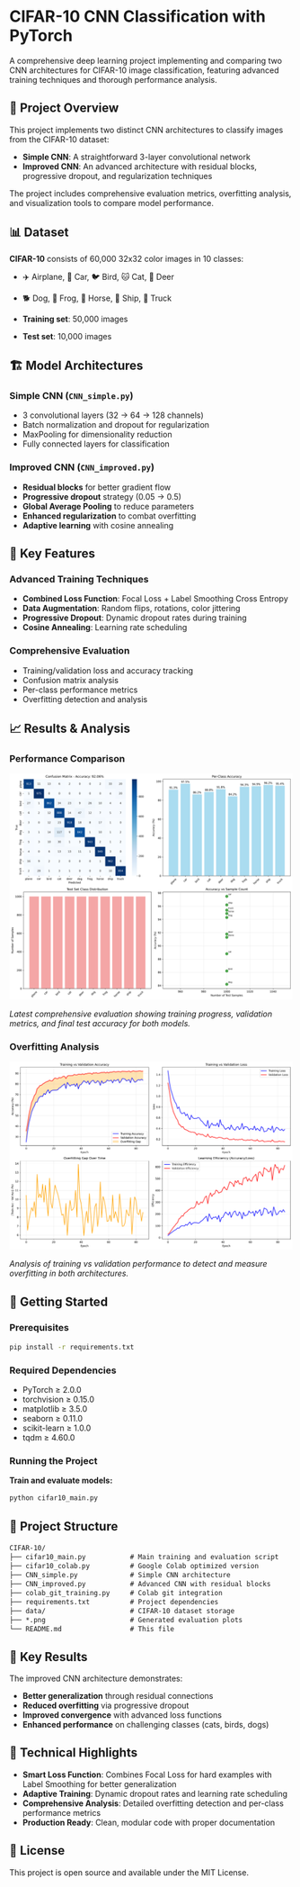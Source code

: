 # CIFAR-10 CNN Classification with PyTorch

A comprehensive deep learning project implementing and comparing two CNN architectures for CIFAR-10 image classification, featuring advanced training techniques and thorough performance analysis.

## 🎯 Project Overview

This project implements two distinct CNN architectures to classify images from the CIFAR-10 dataset:

- **Simple CNN**: A straightforward 3-layer convolutional network
- **Improved CNN**: An advanced architecture with residual blocks, progressive dropout, and regularization techniques

The project includes comprehensive evaluation metrics, overfitting analysis, and visualization tools to compare model performance.

## 📊 Dataset

**CIFAR-10** consists of 60,000 32x32 color images in 10 classes:

- ✈️ Airplane, 🚗 Car, 🐦 Bird, 🐱 Cat, 🦌 Deer
- 🐕 Dog, 🐸 Frog, 🐴 Horse, 🚢 Ship, 🚛 Truck

- **Training set**: 50,000 images
- **Test set**: 10,000 images

## 🏗️ Model Architectures

### Simple CNN (`CNN_simple.py`)

- 3 convolutional layers (32 → 64 → 128 channels)
- Batch normalization and dropout for regularization
- MaxPooling for dimensionality reduction
- Fully connected layers for classification

### Improved CNN (`CNN_improved.py`)

- **Residual blocks** for better gradient flow
- **Progressive dropout** strategy (0.05 → 0.5)
- **Global Average Pooling** to reduce parameters
- **Enhanced regularization** to combat overfitting
- **Adaptive learning** with cosine annealing

## 🔧 Key Features

### Advanced Training Techniques

- **Combined Loss Function**: Focal Loss + Label Smoothing Cross Entropy
- **Data Augmentation**: Random flips, rotations, color jittering
- **Progressive Dropout**: Dynamic dropout rates during training
- **Cosine Annealing**: Learning rate scheduling

### Comprehensive Evaluation

- Training/validation loss and accuracy tracking
- Confusion matrix analysis
- Per-class performance metrics
- Overfitting detection and analysis

## 📈 Results & Analysis

### Performance Comparison

![Comprehensive Evaluation](comprehensive_evaluation_20250615_224559.png)

*Latest comprehensive evaluation showing training progress, validation metrics, and final test accuracy for both models.*

### Overfitting Analysis

![Overfitting Analysis](overfitting_analysis_20250615_224453.png)

*Analysis of training vs validation performance to detect and measure overfitting in both architectures.*

## 🚀 Getting Started

### Prerequisites

```bash
pip install -r requirements.txt
```

### Required Dependencies

- PyTorch ≥ 2.0.0
- torchvision ≥ 0.15.0
- matplotlib ≥ 3.5.0
- seaborn ≥ 0.11.0
- scikit-learn ≥ 1.0.0
- tqdm ≥ 4.60.0

### Running the Project

**Train and evaluate models:**

```python
python cifar10_main.py
```

## 📁 Project Structure

```text
CIFAR-10/
├── cifar10_main.py           # Main training and evaluation script
├── cifar10_colab.py          # Google Colab optimized version
├── CNN_simple.py             # Simple CNN architecture
├── CNN_improved.py           # Advanced CNN with residual blocks
├── colab_git_training.py     # Colab git integration
├── requirements.txt          # Project dependencies
├── data/                     # CIFAR-10 dataset storage
├── *.png                     # Generated evaluation plots
└── README.md                 # This file
```

## 🎯 Key Results

The improved CNN architecture demonstrates:

- **Better generalization** through residual connections
- **Reduced overfitting** via progressive dropout
- **Improved convergence** with advanced loss functions
- **Enhanced performance** on challenging classes (cats, birds, dogs)

## 🔬 Technical Highlights

- **Smart Loss Function**: Combines Focal Loss for hard examples with Label Smoothing for better generalization
- **Adaptive Training**: Dynamic dropout rates and learning rate scheduling
- **Comprehensive Analysis**: Detailed overfitting detection and per-class performance metrics
- **Production Ready**: Clean, modular code with proper documentation

## 📝 License

This project is open source and available under the MIT License.